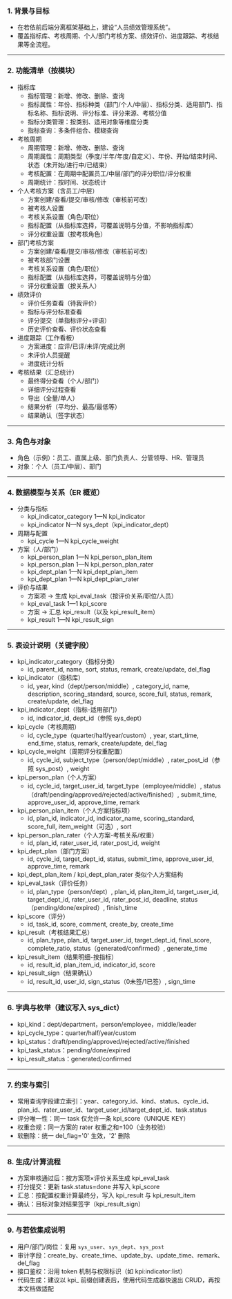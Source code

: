 ### 1. 背景与目标
- 在若依前后端分离框架基础上，建设“人员绩效管理系统”。
- 覆盖指标库、考核周期、个人/部门考核方案、绩效评价、进度跟踪、考核结果等全流程。

---

### 2. 功能清单（按模块）
- 指标库
  - 指标管理：新增、修改、删除、查询
  - 指标属性：年份、指标种类（部门/个人/中层）、指标分类、适用部门、指标名称、指标说明、评分标准、评分来源、考核分值
  - 指标分类管理：按类别、适用对象等维度分类
  - 指标查询：多条件组合、模糊查询
- 考核周期
  - 周期管理：新增、修改、删除、查询
  - 周期属性：周期类型（季度/半年/年度/自定义）、年份、开始/结束时间、状态（未开始/进行中/已结束）
  - 考核配置：在周期中配置员工/中层/部门的评分职位/评分权重
  - 周期统计：按时间、状态统计
- 个人考核方案（含员工/中层）
  - 方案创建/查看/提交/审核/修改（审核前可改）
  - 被考核人设置
  - 考核关系设置（角色/职位）
  - 指标配置（从指标库选择，可覆盖说明与分值，不影响指标库）
  - 评分权重设置（按考核角色）
- 部门考核方案
  - 方案创建/查看/提交/审核/修改（审核前可改）
  - 被考核部门设置
  - 考核关系设置（角色/职位）
  - 指标配置（从指标库选择，可覆盖说明与分值）
  - 评分权重设置（按关系人）
- 绩效评价
  - 评价任务查看（待我评价）
  - 指标与评分标准查看
  - 评分提交（单指标评分+评语）
  - 历史评价查看、评价状态查看
- 进度跟踪（工作看板）
  - 方案进度：应评/已评/未评/完成比例
  - 未评价人员提醒
  - 进度统计分析
- 考核结果（汇总统计）
  - 最终得分查看（个人/部门）
  - 详细评分过程查看
  - 导出（全量/单人）
  - 结果分析（平均分、最高/最低等）
  - 结果确认（签字状态）

---

### 3. 角色与对象
- 角色（示例）：员工、直属上级、部门负责人、分管领导、HR、管理员
- 对象：个人（员工/中层）、部门

---

### 4. 数据模型与关系（ER 概览）
- 分类与指标
  - kpi_indicator_category 1—N kpi_indicator
  - kpi_indicator N—N sys_dept（kpi_indicator_dept）
- 周期与配置
  - kpi_cycle 1—N kpi_cycle_weight
- 方案（人/部门）
  - kpi_person_plan 1—N kpi_person_plan_item
  - kpi_person_plan 1—N kpi_person_plan_rater
  - kpi_dept_plan 1—N kpi_dept_plan_item
  - kpi_dept_plan 1—N kpi_dept_plan_rater
- 评价与结果
  - 方案项 → 生成 kpi_eval_task（按评价关系/职位/人员）
  - kpi_eval_task 1—1 kpi_score
  - 方案 → 汇总 kpi_result（以及 kpi_result_item）
  - kpi_result 1—N kpi_result_sign

---

### 5. 表设计说明（关键字段）
- kpi_indicator_category（指标分类）
  - id, parent_id, name, sort, status, remark, create/update, del_flag
- kpi_indicator（指标库）
  - id, year, kind（dept/person/middle）, category_id, name, description, scoring_standard, source, score_full, status, remark, create/update, del_flag
- kpi_indicator_dept（指标-适用部门）
  - id, indicator_id, dept_id（参照 sys_dept）
- kpi_cycle（考核周期）
  - id, cycle_type（quarter/half/year/custom）, year, start_time, end_time, status, remark, create/update, del_flag
- kpi_cycle_weight（周期评分权重配置）
  - id, cycle_id, subject_type（person/dept/middle）, rater_post_id（参照 sys_post）, weight
- kpi_person_plan（个人方案）
  - id, cycle_id, target_user_id, target_type（employee/middle）, status（draft/pending/approved/rejected/active/finished）, submit_time, approve_user_id, approve_time, remark
- kpi_person_plan_item（个人方案指标项）
  - id, plan_id, indicator_id, indicator_name, scoring_standard, score_full, item_weight（可选）, sort
- kpi_person_plan_rater（个人方案-考核关系/权重）
  - id, plan_id, rater_user_id, rater_post_id, weight
- kpi_dept_plan（部门方案）
  - id, cycle_id, target_dept_id, status, submit_time, approve_user_id, approve_time, remark
- kpi_dept_plan_item / kpi_dept_plan_rater 类似个人方案结构
- kpi_eval_task（评价任务）
  - id, plan_type（person/dept）, plan_id, plan_item_id, target_user_id, target_dept_id, rater_user_id, rater_post_id, deadline, status（pending/done/expired）, finish_time
- kpi_score（评分）
  - id, task_id, score, comment, create_by, create_time
- kpi_result（考核结果汇总）
  - id, plan_type, plan_id, target_user_id, target_dept_id, final_score, complete_ratio, status（generated/confirmed）, generate_time
- kpi_result_item（结果明细-按指标）
  - id, result_id, plan_item_id, indicator_id, score
- kpi_result_sign（结果确认）
  - id, result_id, user_id, sign_status（0未签/1已签）, sign_time

---

### 6. 字典与枚举（建议写入 sys_dict）
- kpi_kind：dept/department，person/employee，middle/leader
- kpi_cycle_type：quarter/half/year/custom
- kpi_status：draft/pending/approved/rejected/active/finished
- kpi_task_status：pending/done/expired
- kpi_result_status：generated/confirmed

---

### 7. 约束与索引
- 常用查询字段建立索引：year、category_id、kind、status、cycle_id、plan_id、rater_user_id、target_user_id/target_dept_id、task.status
- 评分唯一性：同一 task 仅允许一条 kpi_score（UNIQUE KEY）
- 权重合规：同一方案的 rater 权重之和=100（业务校验）
- 软删除：统一 del_flag='0' 生效，'2' 删除

---

### 8. 生成/计算流程
- 方案审核通过后：按方案项×评价关系生成 kpi_eval_task
- 打分提交：更新 task.status=done 并写入 kpi_score
- 汇总：按配置权重计算最终分，写入 kpi_result 与 kpi_result_item
- 确认：目标对象对结果签字（kpi_result_sign）

---

### 9. 与若依集成说明
- 用户/部门/岗位：复用 `sys_user`、`sys_dept`、`sys_post`
- 审计字段：create_by、create_time、update_by、update_time、remark、del_flag
- 接口鉴权：沿用 token 机制与权限标识（如 kpi:indicator:list）
- 代码生成：建议以 kpi_ 前缀创建表后，使用代码生成器快速出 CRUD，再按本文档做适配 